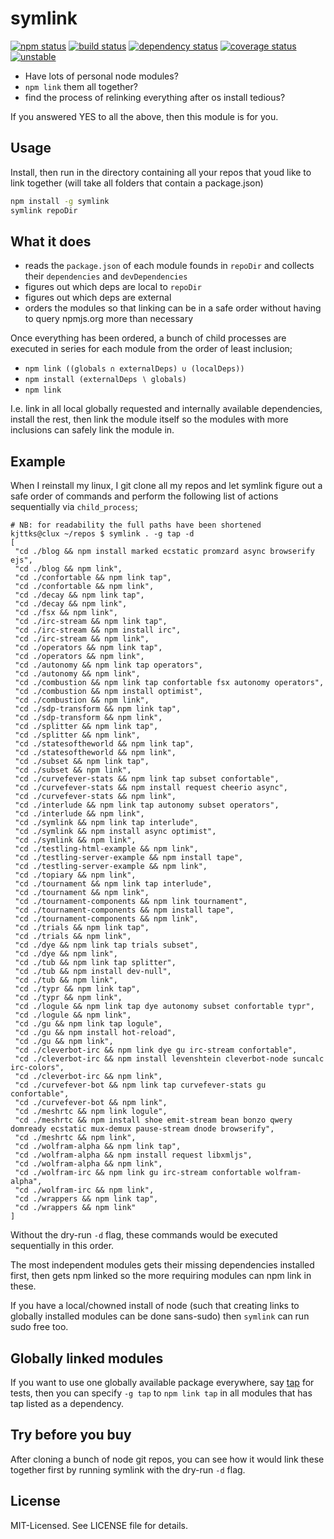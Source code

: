 # symlink
[![npm status](http://img.shields.io/npm/v/symlink.svg)](https://www.npmjs.org/package/symlink)
[![build status](https://secure.travis-ci.org/clux/symlink.svg)](http://travis-ci.org/clux/symlink)
[![dependency status](https://david-dm.org/clux/symlink.svg)](https://david-dm.org/clux/symlink)
[![coverage status](http://img.shields.io/coveralls/clux/symlink.svg)](https://coveralls.io/r/clux/symlink)
[![unstable](http://img.shields.io/badge/stability-unstable-E5AE13.svg)](http://nodejs.org/api/documentation.html#documentation_stability_index)

- Have lots of personal node modules?
- `npm link` them all together?
- find the process of relinking everything after os install tedious?

If you answered YES to all the above, then this module is for you.

## Usage
Install, then run in the directory containing all your repos that youd like to link together (will take all folders that contain a package.json)

```bash
npm install -g symlink
symlink repoDir
```

## What it does

- reads the `package.json` of each module founds in `repoDir` and collects their `dependencies` and `devDependencies`
- figures out which deps are local to `repoDir`
- figures out which deps are external
- orders the modules so that linking can be in a safe order without having to query npmjs.org more than necessary

Once everything has been ordered, a bunch of child processes are executed in series for each module from the order of least inclusion;

- `npm link ((globals ∩ externalDeps) ∪ (localDeps))`
- `npm install (externalDeps ∖ globals)`
- `npm link`

I.e. link in all local globally requested and internally available dependencies, install the rest, then link the module itself so the modules with more inclusions can safely link the module in.

## Example
When I reinstall my linux, I git clone all my repos and let symlink figure out a safe order of commands and perform the following list of actions sequentially via `child_process`;

```
# NB: for readability the full paths have been shortened
kjttks@clux ~/repos $ symlink . -g tap -d
[
 "cd ./blog && npm install marked ecstatic promzard async browserify ejs",
 "cd ./blog && npm link",
 "cd ./confortable && npm link tap",
 "cd ./confortable && npm link",
 "cd ./decay && npm link tap",
 "cd ./decay && npm link",
 "cd ./fsx && npm link",
 "cd ./irc-stream && npm link tap",
 "cd ./irc-stream && npm install irc",
 "cd ./irc-stream && npm link",
 "cd ./operators && npm link tap",
 "cd ./operators && npm link",
 "cd ./autonomy && npm link tap operators",
 "cd ./autonomy && npm link",
 "cd ./combustion && npm link tap confortable fsx autonomy operators",
 "cd ./combustion && npm install optimist",
 "cd ./combustion && npm link",
 "cd ./sdp-transform && npm link tap",
 "cd ./sdp-transform && npm link",
 "cd ./splitter && npm link tap",
 "cd ./splitter && npm link",
 "cd ./statesoftheworld && npm link tap",
 "cd ./statesoftheworld && npm link",
 "cd ./subset && npm link tap",
 "cd ./subset && npm link",
 "cd ./curvefever-stats && npm link tap subset confortable",
 "cd ./curvefever-stats && npm install request cheerio async",
 "cd ./curvefever-stats && npm link",
 "cd ./interlude && npm link tap autonomy subset operators",
 "cd ./interlude && npm link",
 "cd ./symlink && npm link tap interlude",
 "cd ./symlink && npm install async optimist",
 "cd ./symlink && npm link",
 "cd ./testling-html-example && npm link",
 "cd ./testling-server-example && npm install tape",
 "cd ./testling-server-example && npm link",
 "cd ./topiary && npm link",
 "cd ./tournament && npm link tap interlude",
 "cd ./tournament && npm link",
 "cd ./tournament-components && npm link tournament",
 "cd ./tournament-components && npm install tape",
 "cd ./tournament-components && npm link",
 "cd ./trials && npm link tap",
 "cd ./trials && npm link",
 "cd ./dye && npm link tap trials subset",
 "cd ./dye && npm link",
 "cd ./tub && npm link tap splitter",
 "cd ./tub && npm install dev-null",
 "cd ./tub && npm link",
 "cd ./typr && npm link tap",
 "cd ./typr && npm link",
 "cd ./logule && npm link tap dye autonomy subset confortable typr",
 "cd ./logule && npm link",
 "cd ./gu && npm link tap logule",
 "cd ./gu && npm install hot-reload",
 "cd ./gu && npm link",
 "cd ./cleverbot-irc && npm link dye gu irc-stream confortable",
 "cd ./cleverbot-irc && npm install levenshtein cleverbot-node suncalc irc-colors",
 "cd ./cleverbot-irc && npm link",
 "cd ./curvefever-bot && npm link tap curvefever-stats gu confortable",
 "cd ./curvefever-bot && npm link",
 "cd ./meshrtc && npm link logule",
 "cd ./meshrtc && npm install shoe emit-stream bean bonzo qwery domready ecstatic mux-demux pause-stream dnode browserify",
 "cd ./meshrtc && npm link",
 "cd ./wolfram-alpha && npm link tap",
 "cd ./wolfram-alpha && npm install request libxmljs",
 "cd ./wolfram-alpha && npm link",
 "cd ./wolfram-irc && npm link gu irc-stream confortable wolfram-alpha",
 "cd ./wolfram-irc && npm link",
 "cd ./wrappers && npm link tap",
 "cd ./wrappers && npm link"
]
```

Without the dry-run `-d` flag, these commands would be executed sequentially in this order.

The most independent modules gets their missing dependencies installed first, then gets npm linked so the more requiring modules can npm link in these.

If you have a local/chowned install of node (such that creating links to globally installed modules can be done sans-sudo) then `symlink` can run sudo free too.

## Globally linked modules
If you want to use one globally available package everywhere, say [tap](https://npmjs.org/package/tap) for tests, then you can specify `-g tap` to `npm link tap` in all modules that has tap listed as a dependency.

## Try before you buy
After cloning a bunch of node git repos, you can see how it would link these together first by running symlink with the dry-run `-d` flag.

## License
MIT-Licensed. See LICENSE file for details.
